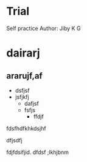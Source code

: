 # Trial
Self practice
Author: Jiby K G

# dairarj
## ararujf,af
* dsfjsf
* jsfjkfj
    - dafjsf
    - fsfjs
        * ffdjf

fdsfhdfkhkdsjhf

dfjsdfj

fdjfdsifjid.  dfdsf
;lkhjbnm